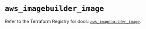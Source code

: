 # `aws_imagebuilder_image`

Refer to the Terraform Registry for docs: [`aws_imagebuilder_image`](https://registry.terraform.io/providers/hashicorp/aws/6.12.0/docs/resources/imagebuilder_image).
